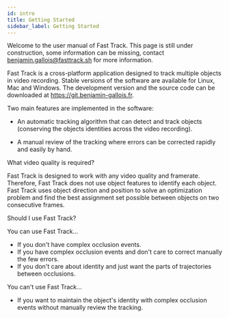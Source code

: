 ```yaml
---
id: intro
title: Getting Started
sidebar_label: Getting Started
---
```



Welcome to the user manual of Fast Track. This page is still under construction, some information can be missing, contact benjamin.gallois@fasttrack.sh for more information.

Fast Track is a cross-platform application designed to track multiple
objects in video recording. Stable versions of the software are
available for Linux, Mac and Windows. The development version and the
source code can be downloaded at https://git.benjamin-gallois.fr.

Two main features are implemented in the software:

-   An automatic tracking algorithm that can detect and track objects
    (conserving the objects identities across the video recording).

-   A manual review of the tracking where errors can be corrected
    rapidly and easily by hand.

What video quality is required?

Fast Track is designed to work with any video quality and framerate. Therefore, Fast Track does not use
object features to identify each object. Fast Track uses object direction and position to solve an optimization problem
and find the best assignment set possible between objects on two consecutive frames.

Should I use Fast Track?

You can use Fast Track...
- If you don't have complex occlusion events.
- If you have complex occlusion events and don't care to correct manually the few errors.
- If you don't care about identity and just want the parts of trajectories between occlusions. 

You can't use Fast Track...
- If you want to maintain the object's identity with complex occlusion events without manually review the tracking.
